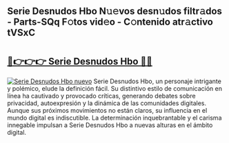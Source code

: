## Serie Desnudos Hbo N𝚞𝚎vos desn𝚞dos filtr𝚊dos - Parts-SQq F𝚘tos vid𝚎o - C𝚘ntenido atr𝚊ctivo tVSxC

# <h2><a href="http://mb5i51.tromn.icu/?c=Serie+Desnudos+Hbo">🔗👉👉👉 Serie Desnudos Hbo 🔗🔗</a></h2>

[![Serie Desnudos Hbo nuevo](https://i.imgur.com/pEAQMta.gif)](http://mb5i51.tromn.icu/?c=Serie+Desnudos+Hbo)
Serie Desnudos Hbo, un personaje intrigante y polémico, elude la definición fácil. Su distintivo estilo de comunicación en línea ha cautivado y provocado críticas, generando debates sobre privacidad, autoexpresión y la dinámica de las comunidades digitales. Aunque sus próximos movimientos no están claros, su influencia en el mundo digital es indiscutible. La determinación inquebrantable y el carisma innegable impulsan a Serie Desnudos Hbo a nuevas alturas en el ámbito digital.
